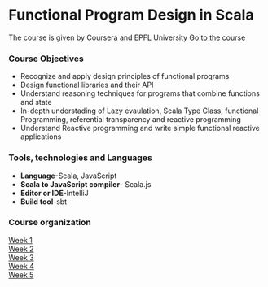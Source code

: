 # Functional Program Design in Scala 
  The course is given by Coursera and EPFL University [Go to the course](https://www.coursera.org/learn/scala-functional-program-design?)


### Course Objectives

* Recognize and apply design principles of functional programs
* Design functional libraries and their API
* Understand reasoning techniques for programs that combine functions and state
* In-depth understading of Lazy evaulation, Scala Type Class, functional Programming, referential transparency and reactive programming
* Understand Reactive programming and write simple functional reactive applications


### Tools, technologies and Languages
* **Language**-Scala, JavaScript
* **Scala to JavaScript compiler**- Scala.js
* **Editor or IDE**-IntelliJ
* **Build tool**-sbt

### Course organization

[Week 1]()<br>
[Week 2]()<br>
[Week 3]()<br>
[Week 4]()<br>
[Week 5]()<br>


